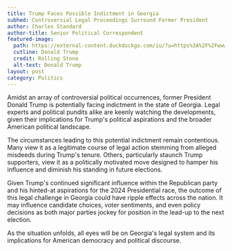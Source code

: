 ```yaml
---
title: Trump Faces Possible Indictment in Georgia
subhed: Controversial Legal Proceedings Surround Former President 
author: Charles Standard
author-title: Senior Political Correspondent
featured-image: 
  path: https://external-content.duckduckgo.com/iu/?u=https%3A%2F%2Fwww.rollingstone.com%2Fwp-content%2Fuploads%2F2023%2F08%2FDonald-Trump-Indictment-Explainer.jpg%3Fcrop%3D0px%252C33px%252C1800px%252C1015px%26resize%3D1600%252C900&f=1&nofb=1&ipt=2b4c01623332d26d0793900df00fbaf56c00127fcef7970525255ae28e0260f1&ipo=images
  cutline: Donald Trump
  credit: Rolling Stone
  alt-text: Donald Trump
layout: post
category: Politics
---
```


Amidst an array of controversial political occurrences, former President Donald Trump is potentially facing indictment in the state of Georgia. Legal experts and political pundits alike are keenly watching the developments, given their implications for Trump's political aspirations and the broader American political landscape.

The circumstances leading to this potential indictment remain contentious. Many view it as a legitimate course of legal action stemming from alleged misdeeds during Trump's tenure. Others, particularly staunch Trump supporters, view it as a politically motivated move designed to hamper his influence and diminish his standing in future elections.

Given Trump's continued significant influence within the Republican party and his hinted-at aspirations for the 2024 Presidential race, the outcome of this legal challenge in Georgia could have ripple effects across the nation. It may influence candidate choices, voter sentiments, and even policy decisions as both major parties jockey for position in the lead-up to the next election.

As the situation unfolds, all eyes will be on Georgia's legal system and its implications for American democracy and political discourse.

